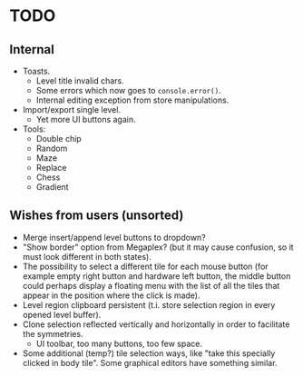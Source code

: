 # TODO

## Internal

- Toasts.
  - Level title invalid chars.
  - Some errors which now goes to `console.error()`.
  - Internal editing exception from store manipulations.
- Import/export single level.
  - Yet more UI buttons again.
- Tools:
  - Double chip
  - Random
  - Maze
  - Replace
  - Chess
  - Gradient

## Wishes from users (unsorted)

- Merge insert/append level buttons to dropdown?
- "Show border" option from Megaplex? (but it may cause confusion, so it must
  look different in both states).
- The possibility to select a different tile for each mouse button (for example
  empty right button and hardware left button, the middle button could perhaps
  display a floating menu with the list of all the tiles that appear in the
  position where the click is made).
- Level region clipboard persistent (t.i. store selection region in every opened
  level buffer).
- Clone selection reflected vertically and horizontally in order to facilitate
  the symmetries.
  - UI toolbar, too many buttons, too few space.
- Some additional (temp?) tile selection ways, like "take this specially clicked
  in body tile". Some graphical editors have something similar.
